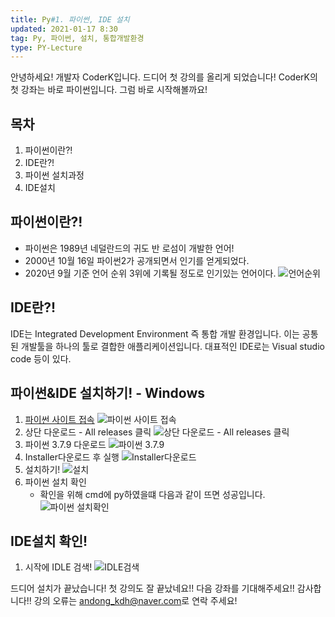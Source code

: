 ```yaml
---
title: Py#1. 파이썬, IDE 설치
updated: 2021-01-17 8:30
tag: Py, 파이썬, 설치, 통합개발환경
type: PY-Lecture
---
```

안녕하세요!
개발자 CoderK입니다.
드디어 첫 강의를 올리게 되었습니다!
CoderK의 첫 강좌는 바로 파이썬입니다.
그럼 바로 시작해볼까요!

<div class="divider"></div>

## 목차

1. 파이썬이란?!
2. IDE란?!
3. 파이썬 설치과정
4. IDE설치

<div class="divider"></div>

## 파이썬이란?!

* 파이썬은 1989년 네덜란드의 귀도 반 로섬이 개발한 언어!
* 2000년 10월 16일 파이썬2가 공개되면서 인기를 얻게되었다.
* 2020년 9월 기준 언어 순위 3위에 기록될 정도로 인기있는 언어이다.
![언어순위](https://img1.daumcdn.net/thumb/R1280x0/?scode=mtistory2&fname=https%3A%2F%2Fblog.kakaocdn.net%2Fdn%2FrG5G7%2FbtqIdrnjQvZ%2Fq1XDwVsDIQbDdx7XToefa1%2Fimg.png)

<div class="divider"></div>

## IDE란?!

IDE는 Integrated Development Environment 즉 통합 개발 환경입니다. 이는 공통된 개발툴을 하나의 툴로 결합한 애플리케이션입니다.
대표적인 IDE로는 Visual studio code 등이 있다.

<div class="divider"></div>

## 파이썬&IDE 설치하기! - Windows

1. [파이썬 사이트 접속](https://www.python.org/)
![파이썬 사이트 접속](https://i.imgur.com/NnrdgCL.png)
2. 상단 다운로드 - All releases 클릭
![상단 다운로드 - All releases 클릭](https://i.imgur.com/0n5Pa0G.png)
3. 파이썬 3.7.9 다운로드
![파이썬 3.7.9](https://i.imgur.com/g85hGjX.png)
4. Installer다운로드 후 실행
![Installer다운로드](https://i.imgur.com/iCygKzk.png)
5. 설치하기!
![설치](https://i.imgur.com/XQGSFWz.png)
6. 파이썬 설치 확인
	- 확인을 위해 cmd에 py하였을떄 다음과 같이 뜨면 성공입니다.
![파이썬 설치확인](https://i.imgur.com/EbpYaey.png)

<div class="divider"></div>

## IDE설치 확인!

1. 시작에 IDLE 검색!
![IDLE검색](https://i.imgur.com/sOeGV0r.png)

<div class="divider"></div>

드디어 설치가 끝났습니다!
첫 강의도 잘 끝났네요!! 다음 강좌를 기대해주세요!!
감사합니다!! 강의 오류는 <a href="mailto:andong_kdh@naver.com">andong_kdh@naver.com</a>로 연락 주세요!
